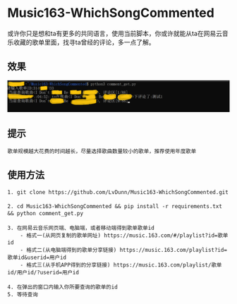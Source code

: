 # Music163-WhichSongCommented

或许你只是想和ta有更多的共同语言，使用当前脚本，你或许就能从ta在网易云音乐收藏的歌单里面，找寻ta曾经的评论，多一点了解。

## 效果
![image](https://github.com/LvDunn/Music163-WhichSongCommented/blob/master/%E6%BC%94%E7%A4%BA.png)

## 提示
    歌单规模越大花费的时间越长，尽量选择歌曲数量较小的歌单，推荐使用年度歌单

## 使用方法
    
    1. git clone https://github.com/LvDunn/Music163-WhichSongCommented.git
    
    2. cd Music163-WhichSongCommented && pip install -r requirements.txt && python comment_get.py

    3. 在网易云音乐网页端、电脑端，或者移动端得到歌单歌单id
        - 格式一(从网页复制的歌单网址) https://music.163.com/#/playlist?id=歌单id
        - 格式二(从电脑端得到的歌单分享链接) https://music.163.com/playlist?id=歌单id&userid=用户id
        - 格式三(从手机APP得到的分享链接) https://music.163.com/playlist/歌单id/用户id/?userid=用户id

    4. 在弹出的窗口内输入你所要查询的歌单的id
    5. 等待查询